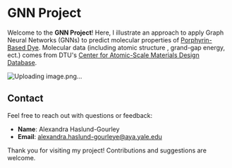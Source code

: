 # GNN Project

Welcome to the **GNN Project**! Here, I illustrate an approach to apply Graph Neural Networks (GNNs) to predict molecular properties of [Porphyrin-Based Dye](https://pubs.rsc.org/en/content/articlelanding/2013/cp/c3cp54050b). Molecular data (including atomic structure , grand-gap energy, ect.) comes from DTU's [Center for Atomic-Scale Materials Design Database](https://cmr.fysik.dtu.dk/).

![Uploading image.png…]()


## Contact
Feel free to reach out with questions or feedback:
- **Name**: Alexandra Haslund-Gourley
- **Email**: alexandra.haslund-gourleye@aya.yale.edu 

Thank you for visiting my project! Contributions and suggestions are welcome.
